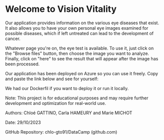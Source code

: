 # Welcome to Vision Vitality

Our application provides information on the various eye diseases that exist. It also allows you to have your own personal eye images examined for possible diseases, which if left untreated can lead to the development of cancer.

Whatever page you're on, the eye test is available. To use it, just click on the "Browse files" button, then choose the image you want to analyze. 
Finally, click on "here" to see the result that will appear after the image has been processed. 

Our application has been deployed on Azure so you can use it freely. Copy and paste the link below and see for yourself: 

We had our Dockerfil if you want to deploy it or run it locally.

Note: This project is for educational purposes and may require further development and optimization for real-world use.

Authors: Chloé GATTINO, Carla HAMEURY and Marie MICHOT

Date: 29/10/2023

GitHub Repository: chlo-gto91/DataCamp (github.com)
